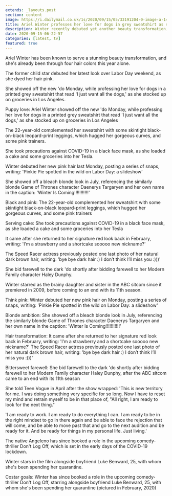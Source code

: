 ```yaml
---
extends: _layouts.post
section: content
image: https://i.dailymail.co.uk/1s/2020/09/15/05/33191204-0-image-a-14_1600143590458.jpg 
title: Ariel Winter professes her love for dogs in grey sweatshirt as she stocks up on groceries in LA 
description: Winter recently debuted yet another beauty transformation, revealing her new pink hair last Monday, posting a series of snaps, writing Pinkie Pie spotted in the wild on Labor Day a slideshow 
date: 2020-09-15-06-22-57 
categories: [latest, tv] 
featured: true 
--- 
```

Ariel Winter has been known to serve a stunning beauty transformation, and she's already been through four hair colors this year alone.

The former child star debuted her latest look over Labor Day weekend, as she dyed her hair pink.

She showed off the new 'do Monday, while professing her love for dogs in a printed grey sweatshirt that read 'I just want all the dogs,' as she stocked up on groceries in Los Angeles.

Puppy love: Ariel Winter showed off the new 'do Monday, while professing her love for dogs in a printed grey sweatshirt that read 'I just want all the dogs,' as she stocked up on groceries in Los Angeles

The 22-year-old complemented her sweatshirt with some skintight black-on-black leopard-print leggings, which hugged her gorgeous curves, and some pink trainers.

She took precautions against COVID-19 in a black face mask, as she loaded a cake and some groceries into her Tesla. 

Winter debuted her new pink hair last Monday, posting a series of snaps, writing: 'Pinkie Pie spotted in the wild on Labor Day: a slideshow'

She showed off a bleach blonde look in July, referencing the similarly blonde Game of Thrones character Daenerys Targaryen and her own name in the caption: 'Winter Is Coming!!!!!!!!!!!' 

Black and pink: The 22-year-old complemented her sweatshirt with some skintight black-on-black leopard-print leggings, which hugged her gorgeous curves, and some pink trainers

Serving cake: She took precautions against COVID-19 in a black face mask, as she loaded a cake and some groceries into her Tesla

It came after she returned to her signature red look back in February, writing: 'I’m a strawberry and a shortcake sooooo new nickname?'

The Speed Racer actress previously posted one last photo of her natural dark brown hair, writing: 'bye bye dark hair :) I don’t think I’ll miss you :)))'

She bid farewell to the dark 'do shortly after bidding farewell to her Modern Family character Haley Dunphy.

Winter starred as the brainy daughter and sister in the ABC sitcom since it premiered in 2009, before coming to an end with its 11th season. 

Think pink: Winter debuted her new pink hair on Monday, posting a series of snaps, writing: 'Pinkie Pie spotted in the wild on Labor Day: a slideshow'

Blonde ambition: She showed off a bleach blonde look in July, referencing the similarly blonde Game of Thrones character Daenerys Targaryen and her own name in the caption: 'Winter Is Coming!!!!!!!!!!!'

Hair transformation: It came after she returned to her signature red look back in February, writing: 'I’m a strawberry and a shortcake sooooo new nickname?' The Speed Racer actress previously posted one last photo of her natural dark brown hair, writing: 'bye bye dark hair :) I don’t think I’ll miss you :)))'

Bittersweet farewell: She bid farewell to the dark 'do shortly after bidding farewell to her Modern Family character Haley Dunphy, after the ABC sitcom came to an end with its 11th season

She told Teen Vogue in April after the show wrapped: 'This is new territory for me. I was doing something very specific for so long. Now I have to reset my mind and retrain myself to be in that place of, "All right, I am ready to look for the next thing." 

'I am ready to work. I am ready to do everything I can. I am ready to be in the right mindset to go in there again and be able to face the rejection that will come, and be able to move past that and go to the next audition and be ready for it. And be ready for things in my personal life. Just living.'

The native Angeleno has since booked a role in the upcoming comedy-thriller Don't Log Off, which is set in the early days of the COVID-19 lockdown.

Winter stars in the film alongside boyfriend Luke Benward, 25, with whom she's been spending her quarantine.

Costar goals: Winter has since booked a role in the upcoming comedy-thriller Don't Log Off, starring alongside boyfriend Luke Benward, 25, with whom she's been spending her quarantine (pictured in February, 2020)

